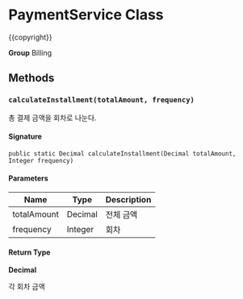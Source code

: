 # PaymentService Class

{{copyright}}

**Group** Billing

## Methods
### `calculateInstallment(totalAmount, frequency)`

총 결제 금액을 회차로 나눈다.

#### Signature
```apex
public static Decimal calculateInstallment(Decimal totalAmount, Integer frequency)
```

#### Parameters
| Name | Type | Description |
|------|------|-------------|
| totalAmount | Decimal | 전체 금액 |
| frequency | Integer | 회차 |

#### Return Type
**Decimal**

각 회차 금액